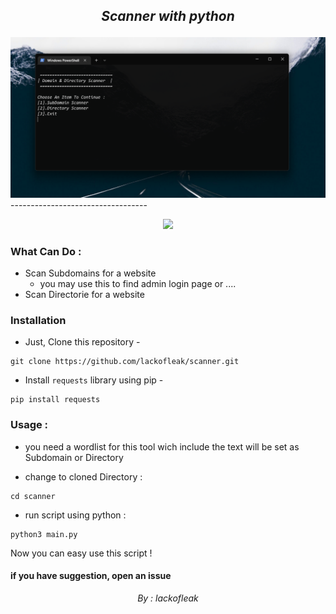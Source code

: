 <h2> <p align="center" > <i> Scanner with python  </i> </p> </h2>
<img src = "https://github.com/lackofleak/scanner/blob/main/image.png"  />
----------------------------------

<p align="center" >
  <img src="https://img.shields.io/badge/Made%20with-Python-1f425f.svg" />
</p>

### What Can Do :
- Scan Subdomains for a website
  - you may use this to find admin login page or ....
- Scan Directorie for a website 

### Installation
 - Just, Clone this repository -
```
git clone https://github.com/lackofleak/scanner.git
```
- Install `requests` library using pip  -
```
pip install requests
```

### Usage :
 - you need a wordlist for this tool wich include the text will be set as Subdomain or Directory

-  change to cloned Directory :
```
cd scanner
```
-  run script using python :
```
python3 main.py
```
Now you can easy use this script !


#### if you have suggestion, open an issue


<p align="center" > <i> By : lackofleak  </i> </p>



